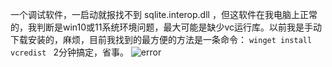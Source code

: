 一个调试软件，一启动就报找不到  sqlite.interop.dll ，但这软件在我电脑上正常的，我判断是win10或11系统环境问题，最大可能是缺少vc运行库。以前我是手动下载安装的，麻烦，目前我找到的最方便的方法是一条命令： 
`winget install vcredist `
2分钟搞定，省事。
![error](https://github.com/AlbertWang2018/blog/assets/36392874/b2886cf2-f84b-498a-afa4-1f246a349a07)
